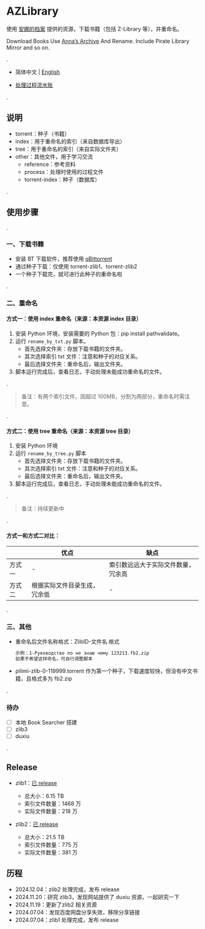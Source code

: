 # AZLibrary

使用 [安娜的档案](https://annas-archive.li/) 提供的资源，下载书籍（包括 Z-Library 等），并重命名。

Download Books Use [Anna’s Archive](https://annas-archive.li/) And Rename. Include Pirate Library Mirror and so on.

. 

* 简体中文 | [English](README_eng.md)

* [处理过程流水账](other/README.md)

. 

## 说明

* torrent：种子（书籍）
* index：用于重命名的索引（来自数据库导出）
* tree：用于重命名的索引（来自实际文件夹）
* other：其他文件，用于学习交流
  * reference：参考资料
  * process：处理时使用的过程文件
  * torrent-index：种子（数据库）

.

## 使用步骤

.

### 一、下载书籍

* 安装 BT 下载软件，推荐使用 [qBittorrent](https://www.qbittorrent.org/download)
* 通过种子下载：仅使用 torrent-zlib1、torrent-zlib2
* 一个种子下载完，就可进行此种子的重命名啦

.

### 二、重命名

#### 方式一：使用 index 重命名（来源：本资源 index 目录）

1. 安装 Python 环境，安装需要的 Python 包：pip install pathvalidate。
2. 运行 `rename_by_txt.py` 脚本。
   * 首先选择文件夹：存放下载书籍的文件夹。
   * 其次选择索引 txt 文件：注意和种子的对应关系。
   * 最后选择文件夹：重命名后，输出文件夹。
3. 脚本运行完成后，查看日志，手动处理未能成功重命名的文件。

.

> 备注：有两个索引文件，因超过 100MB，分割为两部分，重命名时需注意。
>

.

#### 方式二：使用 tree 重命名（来源：本资源 tree 目录）

1. 安装 Python 环境
2. 运行 `rename_by_tree.py` 脚本
   * 首先选择文件夹：存放下载书籍的文件夹。
   * 其次选择索引 txt 文件：注意和种子的对应关系。
   * 最后选择文件夹：重命名后，输出文件夹。
3. 脚本运行完成后，查看日志，手动处理未能成功重命名的文件。

.

> 备注：持续更新中
>

.

#### 方式一和方式二对比：

|        | 优点                         | 缺点                               |
| ------ | ---------------------------- | ---------------------------------- |
| 方式一 | -                            | 索引数远远大于实际文件数量，冗余高 |
| 方式二 | 根据实际文件目录生成，冗余低 | -                                  |

.

### 三、其他

* 重命名后文件名称格式：ZlibID-文件名.格式

  ```sh
  示例：1-Руководство по не знаю чему 123213.fb2.zip
  如果不希望这样命名，可自行调整脚本
  ```

* pilimi-zlib-0-119999.torrent 作为第一个种子，下载速度较快，但没有中文书籍，且格式多为 fb2.zip


.

### 待办

- [ ] 本地 Book Searcher 搭建
- [ ] zlib3
- [ ] duxiu

.

## Release

* zlib1：[已 release](https://github.com/GeorgeBin/AZLibrary/releases/tag/zlib1)

  * 总大小：6.15 TB
  * 索引文件数量：1468 万
  * 实际文件数量：218 万
* zlib2：[已 release](https://github.com/GeorgeBin/AZLibrary/releases/tag/zlib2)
  * 总大小：21.5 TB
  * 索引文件数量：775 万
  * 实际文件数量：381 万



## 历程

* 2024.12.04：zlib2 处理完成，发布 release
* 2024.11.20：研究 zlib3，发现网站提供了 duxiu 资源，一起研究一下
* 2024.11.19：更新了zlib2 相关资源
* 2024.07.04：发现百度网盘分享失效，移除分享链接
* 2024.07.04：zlib1 处理完成，发布 release
